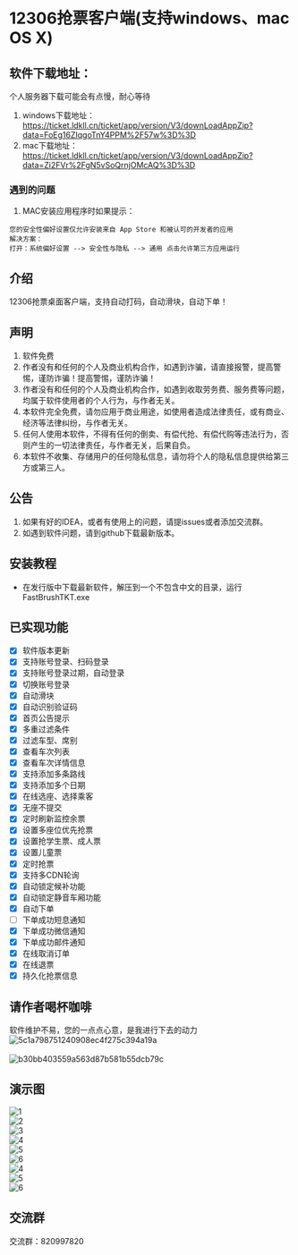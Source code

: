 # 12306抢票客户端(支持windows、mac OS X)

## 软件下载地址：
个人服务器下载可能会有点慢，耐心等待   
1. windows下载地址：https://ticket.ldkll.cn/ticket/app/version/V3/downLoadAppZip?data=FoEg16ZIqgoTnY4PPM%2F57w%3D%3D
2. mac下载地址：https://ticket.ldkll.cn/ticket/app/version/V3/downLoadAppZip?data=Zi2FVr%2FgN5vSoQrnjOMcAQ%3D%3D
### 遇到的问题
1. MAC安装应用程序时如果提示：
```
您的安全性偏好设置仅允许安装来自 App Store 和被认可的开发者的应用
解决方案：
打开：系统偏好设置 --> 安全性与隐私 --> 通用 点击允许第三方应用运行
```


## 介绍
12306抢票桌面客户端，支持自动打码，自动滑块，自动下单！

## 声明
1. 软件免费
2. 作者没有和任何的个人及商业机构合作，如遇到诈骗，请直接报警，提高警惕，谨防诈骗！提高警惕，谨防诈骗！
3. 作者没有和任何的个人及商业机构合作，如遇到收取劳务费、服务费等问题，均属于软件使用者的个人行为，与作者无关。
4. 本软件完全免费，请勿应用于商业用途，如使用者造成法律责任，或有商业、经济等法律纠纷，与作者无关。
5. 任何人使用本软件，不得有任何的倒卖、有偿代抢、有偿代购等违法行为，否则产生的一切法律责任，与作者无关，后果自负。
6. 本软件不收集、存储用户的任何隐私信息，请勿将个人的隐私信息提供给第三方或第三人。

## 公告
1. 如果有好的IDEA，或者有使用上的问题，请提issues或者添加交流群。
2. 如遇到软件问题，请到github下载最新版本。

## 安装教程
- 在发行版中下载最新软件，解压到一个不包含中文的目录，运行FastBrushTKT.exe

## 已实现功能
- [x] 软件版本更新
- [x] 支持账号登录、扫码登录
- [x] 支持账号登录过期，自动登录
- [x] 切换账号登录
- [x] 自动滑块
- [x] 自动识别验证码
- [x] 首页公告提示
- [x] 多重过滤条件
- [x] 过滤车型、席别
- [x] 查看车次列表
- [x] 查看车次详情信息
- [x] 支持添加多条路线
- [x] 支持添加多个日期
- [x] 在线选座、选择乘客
- [x] 无座不提交
- [x] 定时刷新监控余票
- [x] 设置多座位优先抢票
- [x] 设置抢学生票、成人票
- [x] 设置儿童票
- [x] 定时抢票
- [x] 支持多CDN轮询
- [x] 自动锁定候补功能
- [x] 自动锁定静音车厢功能
- [x] 自动下单
- [ ] 下单成功短息通知
- [x] 下单成功微信通知
- [x] 下单成功邮件通知
- [x] 在线取消订单
- [x] 在线退票
- [x] 持久化抢票信息

## 请作者喝杯咖啡
软件维护不易，您的一点点心意，是我进行下去的动力  
![5c1a798751240908ec4f275c394a19a](https://user-images.githubusercontent.com/73157953/197716354-9bba4d5f-ca76-44ef-a449-64f4089c1201.jpg)&emsp;&emsp;&emsp;&emsp;&emsp;&emsp;&emsp;&emsp;&emsp;&emsp;&emsp;&emsp;&emsp;&emsp;&emsp;&emsp;&emsp;&emsp;&emsp;
![b30bb403559a563d87b581b55dcb79c](https://user-images.githubusercontent.com/73157953/197716377-3752a08f-470a-4973-840b-a5969dac819a.jpg)




## 演示图
![1](https://user-images.githubusercontent.com/73157953/197713472-1912c125-f39c-4f26-93b8-23584edb4d32.png)  
![2](https://user-images.githubusercontent.com/73157953/197713481-ae7ae755-1e6b-4c54-8de0-530fc9ab96fc.png)  
![3](https://user-images.githubusercontent.com/73157953/197713488-67871772-f33d-4277-a584-d302763b8f45.png)  
![4](https://user-images.githubusercontent.com/73157953/197713498-a62105c5-e808-4375-9083-8bb8a4ad3535.png)  
![5](https://user-images.githubusercontent.com/73157953/197713501-5e96a4a6-5fa7-4843-8d04-6c8d788ebd06.png)  
![6](https://user-images.githubusercontent.com/73157953/197713505-3da44b6d-0d8a-439a-bf9d-86a2a8f1f0ab.png)  
![4](https://user-images.githubusercontent.com/73157953/197713498-a62105c5-e808-4375-9083-8bb8a4ad3535.png)  
![5](https://user-images.githubusercontent.com/73157953/197713501-5e96a4a6-5fa7-4843-8d04-6c8d788ebd06.png)  
![6](https://user-images.githubusercontent.com/73157953/197713505-3da44b6d-0d8a-439a-bf9d-86a2a8f1f0ab.png)  


## 交流群
交流群：820997820